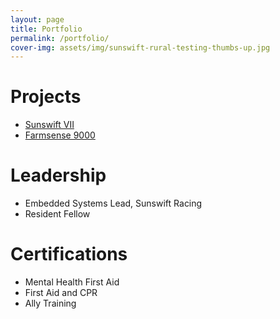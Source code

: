 ```yaml
---
layout: page
title: Portfolio
permalink: /portfolio/
cover-img: assets/img/sunswift-rural-testing-thumbs-up.jpg
---
```

# Projects
- [Sunswift VII](https://www.sunswift.com/)
- [Farmsense 9000](https://peterfmcnair.com/farmsense9000/)

# Leadership
- Embedded Systems Lead, Sunswift Racing
- Resident Fellow

# Certifications
- Mental Health First Aid
- First Aid and CPR
- Ally Training